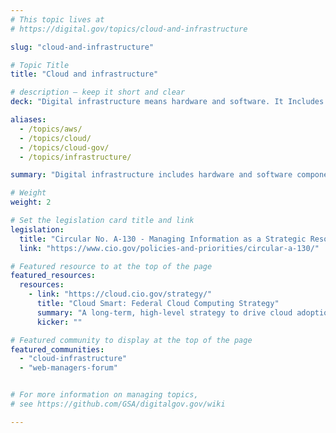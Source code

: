 ```yaml
---
# This topic lives at
# https://digital.gov/topics/cloud-and-infrastructure

slug: "cloud-and-infrastructure"

# Topic Title
title: "Cloud and infrastructure"

# description — keep it short and clear
deck: "Digital infrastructure means hardware and software. It Includes physical and virtual “cloud” storage spaces."

aliases:
  - /topics/aws/
  - /topics/cloud/
  - /topics/cloud-gov/
  - /topics/infrastructure/

summary: "Digital infrastructure includes hardware and software components that build the foundation of information technology systems. When you save a file online instead of on your own computer, you’re saving it virtually in “the cloud.” The cloud is a network of remote servers, storage, databases, and other resources accessed over the internet, rather than being maintained onsite in a physical data center."

# Weight
weight: 2

# Set the legislation card title and link
legislation:
  title: "Circular No. A-130 - Managing Information as a Strategic Resource"
  link: "https://www.cio.gov/policies-and-priorities/circular-a-130/"

# Featured resource to at the top of the page
featured_resources:
  resources:
    - link: "https://cloud.cio.gov/strategy/"
      title: "Cloud Smart: Federal Cloud Computing Strategy"
      summary: "A long-term, high-level strategy to drive cloud adoption in federal agencies. It offers a path forward for agencies to migrate to a safe and secure cloud infrastructure — supporting agencies to achieve additional savings, better security, and faster delivery of services."
      kicker: ""

# Featured community to display at the top of the page
featured_communities:
  - "cloud-infrastructure"
  - "web-managers-forum"


# For more information on managing topics,
# see https://github.com/GSA/digitalgov.gov/wiki

---
```

